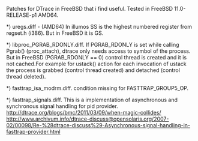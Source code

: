 Patches for DTrace in FreeBSD that i find useful.
Tested in FreeBSD 11.0-RELEASE-p1 AMD64.

*) uregs.diff - (AMD64)
	In illumos SS is the highest numbered register from regset.h (i386). 
But in FreeBSD it is GS.

*) libproc_PGRAB_RDONLY.diff. 
	If PGRAB_RDONLY is set while calling Pgrab() (proc_attach), dtrace only needs access
to symbol of the process. But in FreeBSD (PGRAB_RDONLY == 0) control thread is created and it is
not cached.For example for ustack() action for each invocation of ustack 
the process is grabbed (control thread created) and detached
(control thread deleted).

*) fasttrap_isa_modrm.diff. 
	condition missing for FASTTRAP_GROUP5_OP.

*) fasttrap_signals.diff. 
	This is a implementation of asynchronous and synchronous signal handling for
 pid provider.
 http://dtrace.org/blogs/bmc/2011/03/09/when-magic-collides/
 http://www.archivum.info/dtrace-discuss@opensolaris.org/2007-02/00098/Re-%28dtrace-discuss%29-Asynchronous-signal-handling-in-fasttrap-provider.html
 
